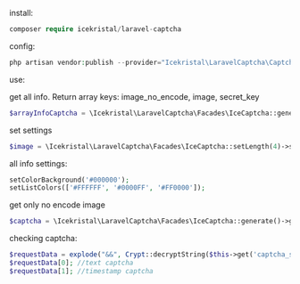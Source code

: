 install:
```php
composer require icekristal/laravel-captcha
```

config:
```php
php artisan vendor:publish --provider="Icekristal\LaravelCaptcha\CaptchaServiceProvider" --tag="config"
```

use:

get all info. Return array keys: image_no_encode, image, secret_key
```php
$arrayInfoCaptcha = \Icekristal\LaravelCaptcha\Facades\IceCaptcha::generateAndGetAllInfo();
```

set settings
```php
$image = \Icekristal\LaravelCaptcha\Facades\IceCaptcha::setLength(4)->setLevel(2)->generateAndGetAllInfo();
```

all info settings:
```php
setColorBackground('#000000');
setListColors(['#FFFFFF', '#0000FF', '#FF0000']);
```

get only no encode image
```php
$captcha = \Icekristal\LaravelCaptcha\Facades\IceCaptcha::generate()->getImageNoEncode();
```

checking captcha:
```php
$requestData = explode("&&", Crypt::decryptString($this->get('captcha_secret')));
$requestData[0]; //text captcha
$requestData[1]; //timestamp captcha
```

